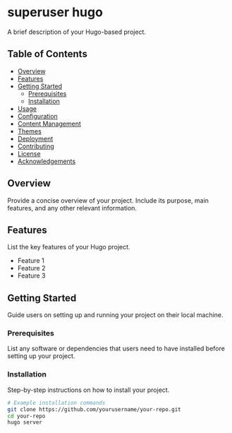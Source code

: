 # superuser hugo

A brief description of your Hugo-based project.

## Table of Contents

- [Overview](#overview)
- [Features](#features)
- [Getting Started](#getting-started)
  - [Prerequisites](#prerequisites)
  - [Installation](#installation)
- [Usage](#usage)
- [Configuration](#configuration)
- [Content Management](#content-management)
- [Themes](#themes)
- [Deployment](#deployment)
- [Contributing](#contributing)
- [License](#license)
- [Acknowledgements](#acknowledgements)

## Overview

Provide a concise overview of your project. Include its purpose, main features, and any other relevant information.

## Features

List the key features of your Hugo project.

- Feature 1
- Feature 2
- Feature 3

## Getting Started

Guide users on setting up and running your project on their local machine.

### Prerequisites

List any software or dependencies that users need to have installed before setting up your project.

### Installation

Step-by-step instructions on how to install your project.

```bash
# Example installation commands
git clone https://github.com/yourusername/your-repo.git
cd your-repo
hugo server
